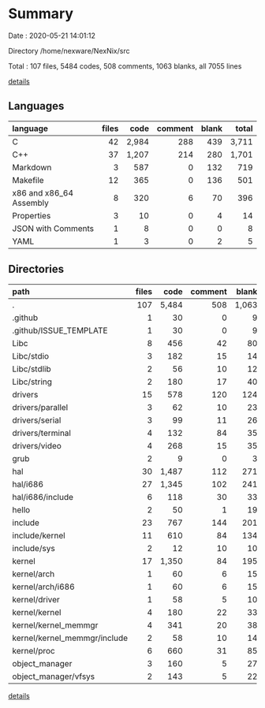 # Summary

Date : 2020-05-21 14:01:12

Directory /home/nexware/NexNix/src

Total : 107 files,  5484 codes, 508 comments, 1063 blanks, all 7055 lines

[details](details.md)

## Languages
| language | files | code | comment | blank | total |
| :--- | ---: | ---: | ---: | ---: | ---: |
| C | 42 | 2,984 | 288 | 439 | 3,711 |
| C++ | 37 | 1,207 | 214 | 280 | 1,701 |
| Markdown | 3 | 587 | 0 | 132 | 719 |
| Makefile | 12 | 365 | 0 | 136 | 501 |
| x86 and x86_64 Assembly | 8 | 320 | 6 | 70 | 396 |
| Properties | 3 | 10 | 0 | 4 | 14 |
| JSON with Comments | 1 | 8 | 0 | 0 | 8 |
| YAML | 1 | 3 | 0 | 2 | 5 |

## Directories
| path | files | code | comment | blank | total |
| :--- | ---: | ---: | ---: | ---: | ---: |
| . | 107 | 5,484 | 508 | 1,063 | 7,055 |
| .github | 1 | 30 | 0 | 9 | 39 |
| .github/ISSUE_TEMPLATE | 1 | 30 | 0 | 9 | 39 |
| Libc | 8 | 456 | 42 | 80 | 578 |
| Libc/stdio | 3 | 182 | 15 | 14 | 211 |
| Libc/stdlib | 2 | 56 | 10 | 12 | 78 |
| Libc/string | 2 | 180 | 17 | 40 | 237 |
| drivers | 15 | 578 | 120 | 124 | 822 |
| drivers/parallel | 3 | 62 | 10 | 23 | 95 |
| drivers/serial | 3 | 99 | 11 | 26 | 136 |
| drivers/terminal | 4 | 132 | 84 | 35 | 251 |
| drivers/video | 4 | 268 | 15 | 35 | 318 |
| grub | 2 | 9 | 0 | 3 | 12 |
| hal | 30 | 1,487 | 112 | 271 | 1,870 |
| hal/i686 | 27 | 1,345 | 102 | 241 | 1,688 |
| hal/i686/include | 6 | 118 | 30 | 33 | 181 |
| hello | 2 | 50 | 1 | 19 | 70 |
| include | 23 | 767 | 144 | 201 | 1,112 |
| include/kernel | 11 | 610 | 84 | 134 | 828 |
| include/sys | 2 | 12 | 10 | 10 | 32 |
| kernel | 17 | 1,350 | 84 | 195 | 1,629 |
| kernel/arch | 1 | 60 | 6 | 15 | 81 |
| kernel/arch/i686 | 1 | 60 | 6 | 15 | 81 |
| kernel/driver | 1 | 58 | 5 | 10 | 73 |
| kernel/kernel | 4 | 180 | 22 | 33 | 235 |
| kernel/kernel_memmgr | 4 | 341 | 20 | 38 | 399 |
| kernel/kernel_memmgr/include | 2 | 58 | 10 | 14 | 82 |
| kernel/proc | 6 | 660 | 31 | 85 | 776 |
| object_manager | 3 | 160 | 5 | 27 | 192 |
| object_manager/vfsys | 2 | 143 | 5 | 22 | 170 |

[details](details.md)